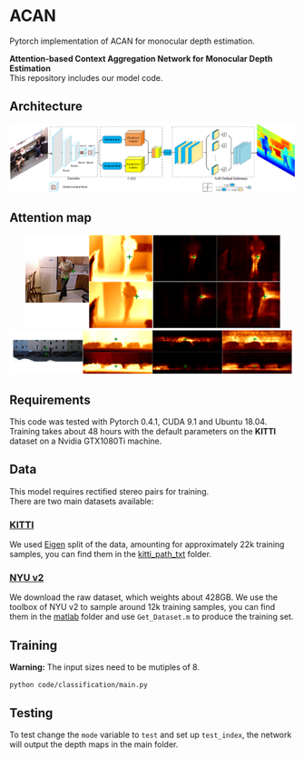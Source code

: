 # ACAN
Pytorch implementation of ACAN for monocular depth estimation.

**Attention-based Context Aggregation Network for Monocular Depth Estimation**  
This repository includes our model code.

## Architecture

<p align="center">
    <img src="/images/architecture.png"></br>
</p>

## Attention map

<p align="center">
    <img src="/images/nyu_v2.png"></br>
    <img src="/images/kitti.png"></br>
</p>

## Requirements
This code was tested with Pytorch 0.4.1, CUDA 9.1 and Ubuntu 18.04.  
Training takes about 48 hours with the default parameters on the **KITTI** dataset on a Nvidia GTX1080Ti machine.  

## Data
This model requires rectified stereo pairs for training.  
There are two main datasets available: 
### [KITTI](http://www.cvlibs.net/datasets/kitti/raw_data.php)
We used [Eigen](https://cs.nyu.edu/~deigen/depth/) split of the data, amounting for approximately 22k training samples, you can find them in the [kitti_path_txt](./kitti_path_txt) folder.  

### [NYU v2](https://cs.nyu.edu/~silberman/datasets/nyu_depth_v2.html)
We download the raw dataset, which weights about 428GB. We use the toolbox of NYU v2 to sample around 12k training samples, you can find them in the [matlab](code/matlab) folder and use `Get_Dataset.m` to produce the training set.

## Training

**Warning:** The input sizes need to be mutiples of 8. 

```shell
python code/classification/main.py
```

## Testing  
To test change the `mode` variable to `test` and set up `test_index`, the network will output the depth maps in the main folder.


